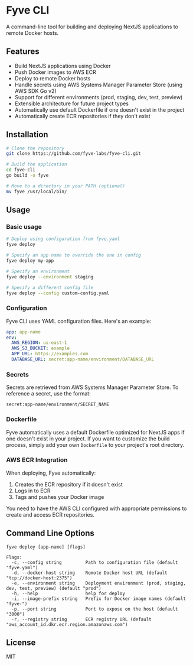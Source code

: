 # Fyve CLI

A command-line tool for building and deploying NextJS applications to remote Docker hosts.

## Features

- Build NextJS applications using Docker
- Push Docker images to AWS ECR
- Deploy to remote Docker hosts
- Handle secrets using AWS Systems Manager Parameter Store (using AWS SDK Go v2)
- Support for different environments (prod, staging, dev, test, preview)
- Extensible architecture for future project types
- Automatically use default Dockerfile if one doesn't exist in the project
- Automatically create ECR repositories if they don't exist

## Installation

```bash
# Clone the repository
git clone https://github.com/fyve-labs/fyve-cli.git

# Build the application
cd fyve-cli
go build -o fyve

# Move to a directory in your PATH (optional)
mv fyve /usr/local/bin/
```

## Usage

### Basic usage

```bash
# Deploy using configuration from fyve.yaml
fyve deploy

# Specify an app name to override the one in config
fyve deploy my-app

# Specify an environment
fyve deploy --environment staging

# Specify a different config file
fyve deploy --config custom-config.yaml
```

### Configuration

Fyve CLI uses YAML configuration files. Here's an example:

```yaml
app: app-name
env:
  AWS_REGION: us-east-1
  AWS_S3_BUCKET: example
  APP_URL: https://examples.com
  DATABASE_URL: secret:app-name/environment/DATABASE_URL
```

### Secrets

Secrets are retrieved from AWS Systems Manager Parameter Store. To reference a secret, use the format:

```
secret:app-name/environment/SECRET_NAME
```

### Dockerfile

Fyve automatically uses a default Dockerfile optimized for NextJS apps if one doesn't exist in your project. If you want to customize the build process, simply add your own `Dockerfile` to your project's root directory.

### AWS ECR Integration

When deploying, Fyve automatically:
1. Creates the ECR repository if it doesn't exist
2. Logs in to ECR
3. Tags and pushes your Docker image

You need to have the AWS CLI configured with appropriate permissions to create and access ECR repositories.

## Command Line Options

```
fyve deploy [app-name] [flags]

Flags:
  -c, --config string         Path to configuration file (default "fyve.yaml")
  -d, --docker-host string    Remote Docker host URL (default "tcp://docker-host:2375")
  -e, --environment string    Deployment environment (prod, staging, dev, test, preview) (default "prod")
  -h, --help                  help for deploy
  -i, --image-prefix string   Prefix for Docker image names (default "fyve-")
  -p, --port string           Port to expose on the host (default "3000")
  -r, --registry string       ECR registry URL (default "aws_account_id.dkr.ecr.region.amazonaws.com")
```

## License

MIT 